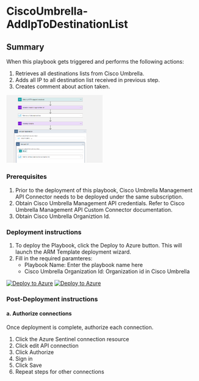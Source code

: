 # CiscoUmbrella-AddIpToDestinationList

## Summary

When  this playbook gets triggered and performs the following actions:

1. Retrieves all destinations lists from Cisco Umbrella.
2. Adds all IP to all destination list received in previous step.
3. Creates comment about action taken.

<img src="./Images/playbook_screenshot.png" width="50%"/><br>

### Prerequisites

1. Prior to the deployment of this playbook, Cisco Umbrella Management API Connector needs to be deployed under the same subscription.
2. Obtain Cisco Umbrella Management API credentials. Refer to Cisco Umbrella Management API Custom Connector documentation.
3. Obtain Cisco Umbrella Organiztion Id.

### Deployment instructions

1. To deploy the Playbook, click the Deploy to Azure button. This will launch the ARM Template deployment wizard.
2. Fill in the required paramteres:
    * Playbook Name: Enter the playbook name here
    * Cisco Umbrella Organization Id: Organization id in Cisco Umbrella

[![Deploy to Azure](https://aka.ms/deploytoazurebutton)](https://portal.azure.com/#create/Microsoft.Template/uri/https%3A%2F%2Fraw.githubusercontent.com%2Fsocprime%2FAzure-Sentinel%2FPS-1757-BlockIP_MasterPlaybook%2FMasterPlaybooks%2FRemediation-IP%2FCiscoUmbrella-BlockIP-Nested-Remediation%2Fazuredeploy.json)
[![Deploy to Azure](https://aka.ms/deploytoazuregovbutton)](https://portal.azure.us/#create/Microsoft.Template/uri/https%3A%2F%2Fraw.githubusercontent.com%2Fsocprime%2FAzure-Sentinel%2FPS-1757-BlockIP_MasterPlaybook%2FMasterPlaybooks%2FRemediation-IP%2FCiscoUmbrella-BlockIP-Nested-Remediation%2Fazuredeploy.json)

### Post-Deployment instructions

#### a. Authorize connections

Once deployment is complete, authorize each connection.

1. Click the Azure Sentinel connection resource
2. Click edit API connection
3. Click Authorize
4. Sign in
5. Click Save
6. Repeat steps for other connections
